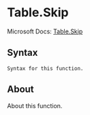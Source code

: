 ---
---

# Table.Skip

Microsoft Docs: [Table.Skip](https://docs.microsoft.com/en-us/powerquery-m/table-skip)

## Syntax

```
Syntax for this function.
```

## About

About this function.


